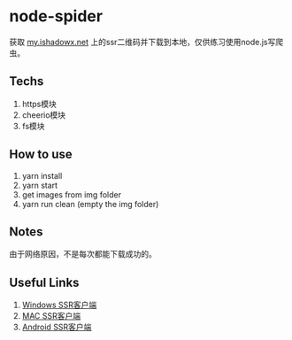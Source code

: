 # node-spider
获取 [my.ishadowx.net](https://my.ishadowx.net/) 上的ssr二维码并下载到本地，仅供练习使用node.js写爬虫。

## Techs

1. https模块
2. cheerio模块
3. fs模块

## How to use

1. yarn install
2. yarn start
3. get images from img folder
4. yarn run clean (empty the img folder)

## Notes

由于网络原因，不是每次都能下载成功的。

## Useful Links

1. [Windows SSR客户端](https://github.com/shadowsocksr-backup/shadowsocksr-csharp/releases)
1. [MAC SSR客户端](https://github.com/shadowsocksr-backup/ShadowsocksX-NG/releases)
1. [Android SSR客户端](https://github.com/shadowsocksr-backup/shadowsocksr-android/releases/)

